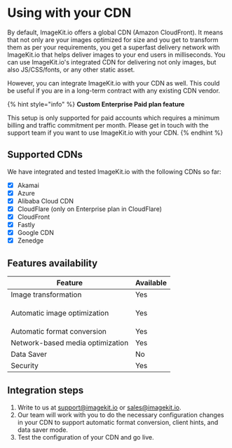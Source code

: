 # Using with your CDN

By default, ImageKit.io offers a global CDN (Amazon CloudFront). It means that not only are your images optimized for size and you get to transform them as per your requirements, you get a superfast delivery network with ImageKit.io that helps deliver images to your end users in milliseconds. You can use ImageKit.io's integrated CDN for delivering not only images, but also JS/CSS/fonts, or any other static asset.

However, you can integrate ImageKit.io with your CDN as well. This could be useful if you are in a long-term contract with any existing CDN vendor.

{% hint style="info" %}
**Custom Enterprise Paid plan feature**

This setup is only supported for paid accounts which requires a minimum billing and traffic commitment per month. Please get in touch with the support team if you want to use ImageKit.io with your CDN.
{% endhint %}

## Supported CDNs

We have integrated and tested ImageKit.io with the following CDNs so far:

* [x] Akamai
* [x] Azure
* [x] Alibaba Cloud CDN
* [x] CloudFlare (only on Enterprise plan in CloudFlare)
* [x] CloudFront
* [x] Fastly
* [x] Google CDN
* [x] Zenedge

## Features availability

| Feature                          | Available      |
| -------------------------------- | -------------- |
| Image transformation             | Yes            |
| Automatic image optimization     | <p>Yes<br></p> |
| Automatic format conversion      | Yes            |
| Network-based media optimization | Yes            |
| Data Saver                       | No             |
| Security                         | Yes            |

## Integration steps

1. Write to us at [support@imagekit.io](mailto:support@imagekit.io) or [sales@imagekit.io](mailto:sales@imagekit.io).
2. Our team will work with you to do the necessary configuration changes in your CDN to support automatic format conversion, client hints, and data saver mode.
3. Test the configuration of your CDN and go live.
